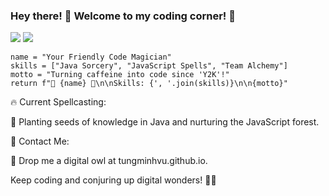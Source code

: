 ### Hey there! 👋 Welcome to my coding corner! 👋
![](https://img.shields.io/badge/-Java-3626e3?style=flat-square&logo=Java&logoColor=fff)
![](https://img.shields.io/badge/-Javascript-e39b26?style=flat-square&logo=Javascript&logoColor=fff)

    name = "Your Friendly Code Magician"
    skills = ["Java Sorcery", "JavaScript Spells", "Team Alchemy"]
    motto = "Turning caffeine into code since 'Y2K'!"
    return f"🔮 {name} 🎩\n\nSkills: {', '.join(skills)}\n\n{motto}"
🔥 Current Spellcasting:

🌱 Planting seeds of knowledge in Java and nurturing the JavaScript forest.

💬 Contact Me:

📧 Drop me a digital owl at tungminhvu.github.io.

Keep coding and conjuring up digital wonders! 🚀🔮
<!--
📫 How to reach me: [tungminhvu.github.io](https://tungminhvu.github.io).
**Tungmv1711/Tungmv1711** is a ✨ _special_ ✨ repository because its `README.md` (this file) appears on your GitHub profile.

Here are some ideas to get you started:

- 🔭 I’m currently working on ...
- 🌱 I’m currently learning ...
- 👯 I’m looking to collaborate on ...
- 🤔 I’m looking for help with ...
- 💬 Ask me about ...
- 📫 How to reach me: ...
- 😄 Pronouns: ...
- ⚡ Fun fact: ...
-->
